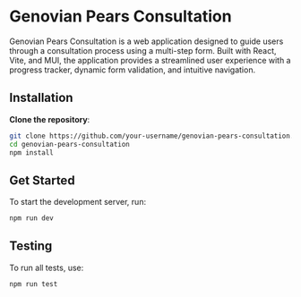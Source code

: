 # Genovian Pears Consultation

Genovian Pears Consultation is a web application designed to guide users through a consultation process using a multi-step form. Built with React, Vite, and MUI, the application provides a streamlined user experience with a progress tracker, dynamic form validation, and intuitive navigation.

## Installation

**Clone the repository**:

```bash
git clone https://github.com/your-username/genovian-pears-consultation.git
cd genovian-pears-consultation
npm install
```

## Get Started

To start the development server, run:

```bash
npm run dev
```

## Testing

To run all tests, use:

```bash
npm run test
```
